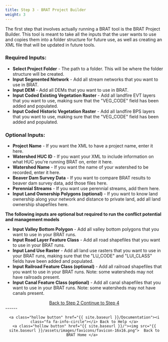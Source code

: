 ```yaml
---
title: Step 3 - BRAT Project Builder
weight: 3
---
```


The first step that involves actually running a BRAT tool is the BRAT Project Builder. This tool is meant to take all the inputs that the user wants to use and copies them into a folder structure for future use, as well as creating an XML file that will be updated in future tools.

### Required Inputs:

- **Select Project Folder** - The path to a folder. This will be where the folder structure will be created.
- **Input Segmented Network** - Add all stream networks that you want to use in BRAT.
- **Input DEM** - Add all DEMs that you want to use in BRAT.
- **Input Coded Existing Vegetation Raster** - Add all landfire EVT layers that you want to use, making sure that the "VEG_CODE" field has been added and populated.
- **Input Coded Historic Vegetation Raster** - Add all landfire BPS layers that you want to use, making sure that the "VEG_CODE" field has been added and populated.

### Optional Inputs:

- **Project Name** - If you want the XML to have a project name, enter it here.
- **Watershed HUC ID** - If you want your XML to include information on what HUC you're running BRAT on, enter it here.
- **Watershed Name** - If you want the name of your watershed to be recorded, enter it here.
- **Beaver Dam Survey Data** - If you want to compare BRAT results to beaver dam survey data, add those files here.
- **Perennial Streams** - If you want use perennial streams, add them here.
- **Input Land Ownership Polygons (optional)** - If you want to know land ownership along your network and distance to private land, add all land ownership shapefiles here.

**The following inputs are optional but required to run the conflict potential and management models**

- **Input Valley Bottom Polygon** - Add all valley bottom polygons that you want to use in your BRAT runs.
- **Input Road Layer Feature Class** - Add all road shapefiles that you want to use in your BRAT runs.
- **Input Land Use Raster** - Add all land use rasters that you want to use in your BRAT runs, making sure that the "LU_CODE" and "LUI_CLASS" fields have been added and populated.
- **Input Railroad Feature Class (optional)** - Add all railroad shapefiles that you want to use in your BRAT runs. Note: some watersheds may not have railroads present.
- **Input Canal Feature Class (optional)** - Add all canal shapefiles that you want to use in your BRAT runs. Note: some watersheds may not have canals present.

<div align="center">
	<a class="hollow button" href="{{ site.baseurl }}/Documentation/Tutorials/2-Preprocessing"><i class="fa fa-arrow-circle-left"></i> Back to Step 2 </a>
	<a class="hollow button" href="{{ site.baseurl }}/Documentation/Tutorials/4-BRATTableTool"><i class="fa fa-arrow-circle-right"></i> Continue to Step 4 </a>
</div>	
------
<div align="center">

	<a class="hollow button" href="{{ site.baseurl }}/Documentation"><i class="fa fa-info-circle"></i> Back to Help </a>
	<a class="hollow button" href="{{ site.baseurl }}/"><img src="{{ site.baseurl }}/assets/images/favicons/favicon-16x16.png">  Back to BRAT Home </a>  
</div>